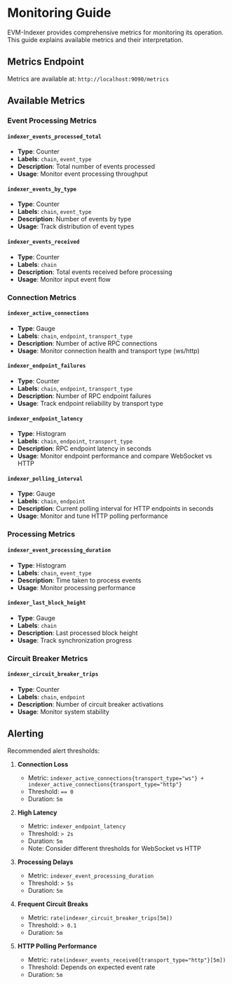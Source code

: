 # Monitoring Guide

EVM-Indexer provides comprehensive metrics for monitoring its operation. This guide explains available metrics and their interpretation.

## Metrics Endpoint

Metrics are available at: `http://localhost:9090/metrics`

## Available Metrics

### Event Processing Metrics

#### `indexer_events_processed_total`
- **Type**: Counter
- **Labels**: `chain`, `event_type`
- **Description**: Total number of events processed
- **Usage**: Monitor event processing throughput

#### `indexer_events_by_type`
- **Type**: Counter
- **Labels**: `chain`, `event_type`
- **Description**: Number of events by type
- **Usage**: Track distribution of event types

#### `indexer_events_received`
- **Type**: Counter
- **Labels**: `chain`
- **Description**: Total events received before processing
- **Usage**: Monitor input event flow

### Connection Metrics

#### `indexer_active_connections`
- **Type**: Gauge
- **Labels**: `chain`, `endpoint`, `transport_type`
- **Description**: Number of active RPC connections
- **Usage**: Monitor connection health and transport type (ws/http)

#### `indexer_endpoint_failures`
- **Type**: Counter
- **Labels**: `chain`, `endpoint`, `transport_type`
- **Description**: Number of RPC endpoint failures
- **Usage**: Track endpoint reliability by transport type

#### `indexer_endpoint_latency`
- **Type**: Histogram
- **Labels**: `chain`, `endpoint`, `transport_type`
- **Description**: RPC endpoint latency in seconds
- **Usage**: Monitor endpoint performance and compare WebSocket vs HTTP

#### `indexer_polling_interval`
- **Type**: Gauge
- **Labels**: `chain`, `endpoint`
- **Description**: Current polling interval for HTTP endpoints in seconds
- **Usage**: Monitor and tune HTTP polling performance

### Processing Metrics

#### `indexer_event_processing_duration`
- **Type**: Histogram
- **Labels**: `chain`, `event_type`
- **Description**: Time taken to process events
- **Usage**: Monitor processing performance

#### `indexer_last_block_height`
- **Type**: Gauge
- **Labels**: `chain`
- **Description**: Last processed block height
- **Usage**: Track synchronization progress

### Circuit Breaker Metrics

#### `indexer_circuit_breaker_trips`
- **Type**: Counter
- **Labels**: `chain`, `endpoint`
- **Description**: Number of circuit breaker activations
- **Usage**: Monitor system stability

## Alerting

Recommended alert thresholds:

1. **Connection Loss**
   - Metric: `indexer_active_connections{transport_type="ws"} + indexer_active_connections{transport_type="http"}`
   - Threshold: `== 0`
   - Duration: `5m`

2. **High Latency**
   - Metric: `indexer_endpoint_latency`
   - Threshold: `> 2s`
   - Duration: `5m`
   - Note: Consider different thresholds for WebSocket vs HTTP

3. **Processing Delays**
   - Metric: `indexer_event_processing_duration`
   - Threshold: `> 5s`
   - Duration: `5m`

4. **Frequent Circuit Breaks**
   - Metric: `rate(indexer_circuit_breaker_trips[5m])`
   - Threshold: `> 0.1`
   - Duration: `5m`

5. **HTTP Polling Performance**
   - Metric: `rate(indexer_events_received{transport_type="http"}[5m])`
   - Threshold: Depends on expected event rate
   - Duration: `5m`